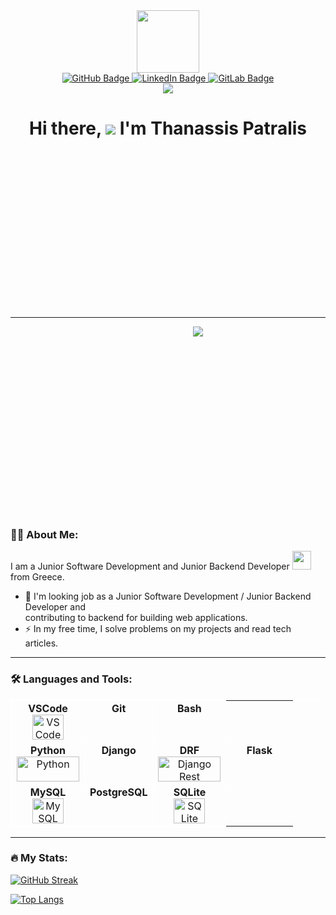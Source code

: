 <link rel="stylesheet" type='text/css' href="https://cdn.jsdelivr.net/gh/devicons/devicon@v2.14.0/devicon.min.css" />

<div style="text-align: center;">
   <img src="https://media2.giphy.com/media/bGgsc5mWoryfgKBx1u/giphy.gif" width="100" />

   <div style="text-align: center;">
       <a href="https://github.com/sakispat/">
           <img src="https://img.shields.io/badge/GitHub-black?style=for-the-badge&logo=github&logoColor=white" alt="GitHub Badge" />
       </a>
       <a href="https://www.linkedin.com/in/thanassis-patralis-620b61192/">
           <img src="https://img.shields.io/badge/LinkedIn-blue?style=for-the-badge&logo=linkedin&logoColor=white" alt="LinkedIn Badge" />
       </a>
       <a href="https://gitlab.com/sakispat/">
           <img src="https://img.shields.io/badge/GitLab-red?style=for-the-badge&logo=gitlab&logoColor=white" alt="GitLab Badge" />
       </a>
   </div>

   <img src="https://komarev.com/ghpvc/?username=sakispat&style=flat-square&color=blue" />
   <h1 style="text-align: center; height: 300px;">
       Hi there, <img src="https://media.giphy.com/media/hvRJCLFzcasrR4ia7z/giphy.gif" /> I'm Thanassis Patralis
   </h1>
</div>

---

<div style="text-align: center; width: 600px; height: 300px;">
    <img src="https://media.giphy.com/media/dWesBcTLavkZuG35MI/giphy.gif" />
</div>

### :woman_technologist: About Me:
I am a Junior Software Development and Junior Backend Developer <img src="https://media1.giphy.com/media/RJVw6tIfb2dIwTHFb0/giphy.gif" width="30" /> from Greece.

- :telescope: I'm looking job as a Junior Software Development / Junior Backend Developer and <br />contributing to backend for building web applications.
- :zap: In my free time, I solve problems on my projects and read tech articles.

---

### :hammer_and_wrench: Languages and Tools:
<table style="border: 1px solid #fff; border-collapse: collapse; width: 500px;">
    <tbody>
        <tr style="vertical-align: top;">
            <td style="border: 1px solid #fff; border-collapse: collapse; width: 90px; text-align: center;">
                <span><strong>VSCode</strong></span><br>
                <img src="https://cdn.jsdelivr.net/gh/devicons/devicon@latest/icons/vscode/vscode-original.svg" title="VSCode" alt="VSCode" width="50" height="40" />
            </td>
            <td style="border: 1px solid #fff; border-collapse: collapse; width: 90px; text-align: center;">
                <span><strong>Git</strong></span><br>
                <i class="devicon-git-plain colored" style="font-size: 50px;"></i>
            </td>
            <td style="border: 1px solid #fff; border-collapse: collapse; width: 90px; text-align: center;">
                <span><strong>Bash</strong></span><br>
                <i class="devicon-bash-plain" style="font-size: 50px;"></i>
            </td>
        </tr>
        <tr style="vertical-align: top;">
            <td style="border: 1px solid #fff; border-collapse: collapse; width: 90px; text-align: center;">
                <span><strong>Python</strong></span>
                <img src="https://cdn.jsdelivr.net/gh/devicons/devicon@latest/icons/python/python-original.svg" title="Python" alt="Python" width="100" height="40" />
            </td>
            <td style="border: 1px solid #fff; border-collapse: collapse; width: 90px; text-align: center;">
                <span><strong>Django</strong></span><br>
                <i class="devicon-django-plain" style="font-size: 50px;"></i>
            </td>
            <td style="border: 1px solid #fff; border-collapse: collapse; width: 90px; text-align: center;">
                <span><strong>DRF</strong></span>
                <img src="https://cdn.jsdelivr.net/gh/devicons/devicon@latest/icons/djangorest/djangorest-line.svg" title="Django Rest Framework" alt="Django Rest Framework" width="100" height="40" />
            </td>
            <td style="border: 1px solid #fff; border-collapse: collapse; width: 90px; text-align: center;">
                <span><strong>Flask</strong></span><br>
                <i class="devicon-flask-original" style="font-size: 50px;"></i>
            </td>
        </tr>
        <tr style="vertical-align: top;">
            <td style="border: 1px solid #fff; border-collapse: collapse; width: 90px; text-align: center;">
                <span><strong>MySQL</strong></span><br>
                <img src="https://cdn.jsdelivr.net/gh/devicons/devicon@latest/icons/mysql/mysql-original.svg" title="MySQL" alt="MySQL" width="50" height="40" />
            </td>
            <td style="border: 1px solid #fff; border-collapse: collapse; width: 90px; text-align: center;">
                <span><strong>PostgreSQL</strong></span><br>
                <i class="devicon-postgresql-plain colored" style="font-size: 50px"></i>
            </td>
            <td style="border: 1px solid #fff; border-collapse: collapse; width: 90px; text-align: center;">
                <span><strong>SQLite</strong></span><br>
                <img src="https://cdn.jsdelivr.net/gh/devicons/devicon@latest/icons/sqlite/sqlite-original.svg" title="SQLite" alt="SQLite" width="50" height="40" />
            </td>
        </tr>
  </tbody>
</table>

---

### :fire: My Stats:
[![GitHub Streak](https://streak-stats.demolab.com?user=sakispat&theme=dark&hide_border=true&border_radius=5&date_format=j%20M%5B%20Y%5D&mode=weekly&card_width=500&fire=E22929&ring=4EBCE5&currStreakLabel=4ABC4AE2)](https://git.io/streak-stats)

[![Top Langs](https://github-readme-stats.vercel.app/api/top-langs/?username=sakispat&layout=compact&theme=dark)](https://github.com/anuraghazra/github-readme-stats)

